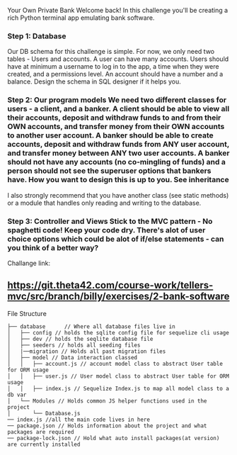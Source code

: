 Your Own Private Bank
Welcome back! In this challenge you'll be creating a rich Python terminal app emulating bank software.

### Step 1: Database
Our DB schema for this challenge is simple. For now, we only need two tables - Users and accounts. A user can have many accounts. Users should have at minimum a username to log in to the app, a time when they were created, and a permissions level. An account should have a number and a balance. Design the schema in SQL designer if it helps you.

### Step 2: Our program models We need two different classes for users - a client, and a banker. A client should be able to view all their accounts, deposit and withdraw funds to and from their OWN accounts, and transfer money from their OWN accounts to another user account. A banker should be able to create accounts, deposit and withdraw funds from ANY user account, and transfer money between ANY two user accounts. A banker should not have any accounts (no co-mingling of funds) and a person should not see the superuser options that bankers have. How you want to design this is up to you. See inheritance

I also strongly recommend that you have another class (see static methods) or a module that handles only reading and writing to the database.

### Step 3: Controller and Views Stick to the MVC pattern - No spaghetti code! Keep your code dry. There's alot of user choice options which could be alot of if/else statements - can you think of a better way?

Challange link:
## https://git.theta42.com/course-work/tellers-mvc/src/branch/billy/exercises/2-bank-software

File Structure
```
├── database      // Where all database files live in 
│   ├── config // holds the sqlite config file for sequelize cli usage
│   ├── dev // holds the seqlite database file
│   ├── seeders // holds all seeding files
│   |──migration // Holds all past migration files
│   ├── model // Data interaction classed
│   │   ├── account.js // account model class to abstract User table for ORM usage
│   │   ├── user.js // User model class to abstract User table for ORM usage
│   │   ├── index.js // Sequelize Index.js to map all model class to a db var
│   └── Modules // Holds common JS helper functions used in the project
│       └── Database.js
── index.js //all the main code lives in here
── package.json // Holds information about the project and what packages are required
── package-lock.json // Hold what auto install packages(at version) are currently installed
```
